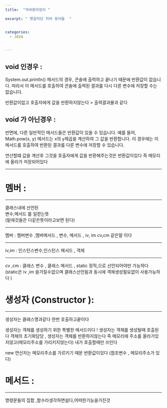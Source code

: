 ```yaml
---
title:  "자바용어정리 "

excerpt: " 햇갈리던 자바 용어들  "


categories:
  - JAVA


---
```


## void 인경우 :
System.out.println() 메서드의 경우, 콘솔에 출력하고 끝나기 때문에 반환값이 없습니다. 따라서 이 메서드를 호출하여 콘솔에 출력된 결과를 다시 다른 변수에 저장할 수는 없습니다.   

반환값이없고 호출자에게 값을 반환하지않는다 > 출력결과물과 같다  
## void 가 아닌경우 :  
반면에, 다른 일반적인 메서드들은 반환값이 있을 수 있습니다. 예를 들어, Math.pow(x, y) 메서드는 x의 y제곱을 계산하여 그 값을 반환합니다. 이 경우에는 이 메서드를 호출하여 반환된 결과를 다른 변수에 저장할 수 있습니다.    

연산할떄 값을 계산후 그것을 호출자에게 값을 반환해주는것은 반환값이있다 즉 메모리에 올라가 저장되어있다   

----

# 멤버 : 
----
클래스내에 선언된   
변수,메서드 를 일컫는뜻   
(밑에것들은 다같은뜻이라고보면 된다)

----
멤버 : 멤버변수 ,멤버메서드 , 변수, 메서드 ,  iv, im cv,cm   같은말 이다   

----
iv,im : 인스턴스변수,인스턴스 메서드 , 객체    

---- 
cv ,cm : 클래스 변수 , 클래스 메서드 ,  static 정적,으로 선언되어야만 가능하다  (static은 iv ,im 을가질수없으며 클래스선언됨과 동시에 객체생성필요없이 사용가능하다 )  

# 생성자 (Constructor ):
----- 
생성자는 클래스명과같다 한번 호출하고끝이다

생성자는 객체를 생성하기 위한 특별한 메서드이다 ! 
생성자는 객체를 생성될때 호출된다 
객체의 초기화담당 , 
생성자는 객체를 반환하지않는다 
즉 메모리에 주소를 올라가있지않고(메모리주소를 가리키지않는다) 내가 호출할때만 쓰인다 


new 연산자는 메모리주소를 가르키기 때문 반환값이있다 (참조변수 , 메모리주소가 있다)

# 메서드 :

----

명령문들의 집합 ,함수라생각하면쉽다,어떠한기능을가진것 